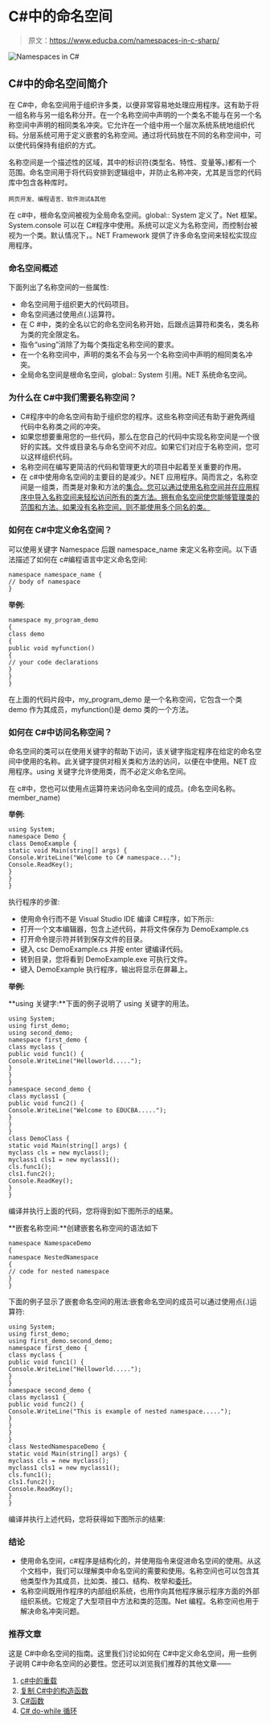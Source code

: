 # C#中的命名空间

> 原文：<https://www.educba.com/namespaces-in-c-sharp/>

![Namespaces in C#](img/2de2cfb70982c87fb67b7747fd8b4b09.png)



## C#中的命名空间简介

在 C#中，命名空间用于组织许多类，以便非常容易地处理应用程序。这有助于将一组名称与另一组名称分开。在一个名称空间中声明的一个类名不能与在另一个名称空间中声明的相同类名冲突。它允许在一个组中用一个层次系统系统地组织代码。分层系统可用于定义嵌套的名称空间。通过将代码放在不同的名称空间中，可以使代码保持有组织的方式。

名称空间是一个描述性的区域，其中的标识符(类型名、特性、变量等。)都有一个范围。命名空间用于将代码安排到逻辑组中，并防止名称冲突，尤其是当您的代码库中包含各种库时。

<small>网页开发、编程语言、软件测试&其他</small>

在 c#中，根命名空间被视为全局命名空间。global:: System 定义了。Net 框架。System.console 可以在 C#程序中使用。系统可以定义为名称空间，而控制台被视为一个类。默认情况下，。NET Framework 提供了许多命名空间来轻松实现应用程序。

### 命名空间概述

下面列出了名称空间的一些属性:

*   命名空间用于组织更大的代码项目。
*   命名空间通过使用点(.)运算符。
*   在 C #中，类的全名以它的命名空间名称开始，后跟点运算符和类名，类名称为类的完全限定名。
*   指令“using”消除了为每个类指定名称空间的要求。
*   在一个名称空间中，声明的类名不会与另一个名称空间中声明的相同类名冲突。
*   全局命名空间是根命名空间，global:: System 引用。NET 系统命名空间。

### 为什么在 C#中我们需要名称空间？

*   C#程序中的命名空间有助于组织您的程序。这些名称空间还有助于避免两组代码中名称类之间的冲突。
*   如果您想要重用您的一些代码，那么在您自己的代码中实现名称空间是一个很好的实践。文件或目录名与命名空间不对应。如果它们对应于名称空间，您可以这样组织代码。
*   名称空间在编写更简洁的代码和管理更大的项目中起着至关重要的作用。
*   在 c#中使用命名空间的主要目的是减少。NET 应用程序。简而言之，名称空间是一组类，而类是对象和方法的[集合。您可以通过使用名称空间并在应用程序中导入名称空间来轻松访问所有的类方法。拥有命名空间使您能够管理类的范围和方法。如果没有名称空间，则不能使用多个同名的类。](https://www.educba.com/objects-in-c-sharp/)

### 如何在 C#中定义命名空间？

可以使用关键字 Namespace 后跟 namespace_name 来定义名称空间。以下语法描述了如何在 c#编程语言中定义命名空间:

```
namespace namespace_name {
// body of namespace
}
```

**举例:**

```
namespace my_program_demo
{
class demo
{
public void myfunction()
{
// your code declarations
}
}
}
```

在上面的代码片段中，my_program_demo 是一个名称空间，它包含一个类 demo 作为其成员，myfunction()是 demo 类的一个方法。

### 如何在 C#中访问名称空间？

命名空间的类可以在使用关键字的帮助下访问，该关键字指定程序在给定的命名空间中使用的名称。此关键字提供对相关类和方法的访问，以便在中使用。NET 应用程序。using 关键字允许使用类，而不必定义命名空间。

在 c#中，您也可以使用点运算符来访问命名空间的成员。(命名空间名称。member_name)

**举例:**

```
using System;
namespace Demo {
class DemoExample {
static void Main(string[] args) {
Console.WriteLine("Welcome to C# namespace...");
Console.ReadKey();
}
}
}
```

执行程序的步骤:

*   使用命令行而不是 Visual Studio IDE 编译 C#程序，如下所示:
*   打开一个文本编辑器，包含上述代码，并将文件保存为 DemoExample.cs
*   打开命令提示符并转到保存文件的目录。
*   键入 csc DemoExample.cs 并按 enter 键编译代码。
*   转到目录，您将看到 DemoExample.exe 可执行文件。
*   键入 DemoExample 执行程序，输出将显示在屏幕上。

**举例:**

**using 关键字:**下面的例子说明了 using 关键字的用法。

```
using System;
using first_demo;
using second_demo;
namespace first_demo {
class myclass {
public void func1() {
Console.WriteLine("Helloworld.....");
}
}
}
namespace second_demo {
class myclass1 {
public void func2() {
Console.WriteLine("Welcome to EDUCBA.....");
}
}
}
class DemoClass {
static void Main(string[] args) {
myclass cls = new myclass();
myclass1 cls1 = new myclass1();
cls.func1();
cls1.func2();
Console.ReadKey();
}
}
```

编译并执行上面的代码，您将得到如下图所示的结果。

**嵌套名称空间:**创建嵌套名称空间的语法如下

```
namespace NamespaceDemo
{
namespace NestedNamespace
{
// code for nested namespace
}
}
```

下面的例子显示了嵌套命名空间的用法:嵌套命名空间的成员可以通过使用点(.)运算符:

```
using System;
using first_demo;
using first_demo.second_demo;
namespace first_demo {
class myclass {
public void func1() {
Console.WriteLine("Helloworld.....");
}
}
namespace second_demo {
class myclass1 {
public void func2() {
Console.WriteLine("This is example of nested namespace.....");
}
}
}
}
class NestedNamespaceDemo {
static void Main(string[] args) {
myclass cls = new myclass();
myclass1 cls1 = new myclass1();
cls.func1();
cls1.func2();
Console.ReadKey();
}
}
```

编译并执行上述代码，您将获得如下图所示的结果:

### 结论

*   使用命名空间，c#程序是结构化的，并使用指令来促进命名空间的使用。从这个文档中，我们可以理解类中命名空间的需要和使用。名称空间也可以包含其他类型作为其成员，比如类、接口、结构、枚举和[委托](https://www.educba.com/jquery-delegate/)。
*   名称空间既用作程序的内部组织系统，也用作向其他程序展示程序方面的外部组织系统。它规定了大型项目中方法和类的范围。Net 编程。名称空间也用于解决命名冲突问题。

### 推荐文章

这是 C#中命名空间的指南。这里我们讨论如何在 C#中定义命名空间，用一些例子说明 C#中命名空间的必要性。您还可以浏览我们推荐的其他文章——

1.  [c#中的重载](https://www.educba.com/overloading-in-c-sharp/)
2.  [复制 C#中的构造函数](https://www.educba.com/copy-constructor-in-c-sharp/)
3.  [C#函数](https://www.educba.com/csharp-functions/)
4.  [C# do-while 循环](https://www.educba.com/c-sharp-do-while-loop/)





